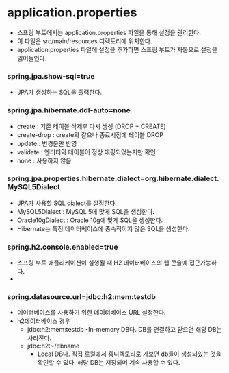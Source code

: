 # application.properties
- 스프링 부트에서는 application.properties 파일을 통해 설정을 관리한다.
- 이 파일은 src/main/resources 디렉토리에 위치한다.
- application.properties 파일에 설정을 추가하면 스프링 부트가 자동으로 설정을 읽어들인다.


### spring.jpa.show-sql=true
- JPA가 생성하는 SQL을 출력한다.

### spring.jpa.hibernate.ddl-auto=none
- create : 기존 테이블 삭제후 다시 생성 (DROP + CREATE)
- create-drop : create와 같으나 종료시점에 테이블 DROP
- update : 변경분만 반영
- validate : 엔티티와 테이블이 정상 매핑되었는지만 확인
- none : 사용하지 않음

### spring.jpa.properties.hibernate.dialect=org.hibernate.dialect.MySQL5Dialect
- JPA가 사용할 SQL dialect를 설정한다.
- MySQL5Dialect : MySQL 5에 맞게 SQL을 생성한다.
- Oracle10gDialect : Oracle 10g에 맞게 SQL을 생성한다.
- Hibernate는 특정 데이터베이스에 종속적이지 않은 SQL을 생성한다.

### spring.h2.console.enabled=true
- 스프링 부트 애플리케이션이 실행될 때 H2 데이터베이스의 웹 콘솔에 접근가능하다.
- 
### spring.datasource.url=jdbc:h2:mem:testdb
- 데이터베이스를 사용하기 위한 데이터베이스 URL 설정한다.
- h2데이터베이스 경우
  - jdbc:h2:mem:testdb
    -In-memory DB다. DB를 연결하고 닫으면 해당 DB는 사라진다.
  - jdbc:h2:~/dbname
    - Local DB다. 직접 로컬에서 홈디렉토리로 가보면 db들이 생성되있는 것을 확인할 수 있다.
    해당 DB는 저장되며 계속 사용할 수 있다.